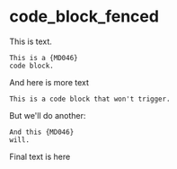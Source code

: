 # code_block_fenced

This is text.

    This is a {MD046}
    code block.

And here is more text

```text
This is a code block that won't trigger.
```

But we'll do another:

    And this {MD046}
    will.

Final text is here
